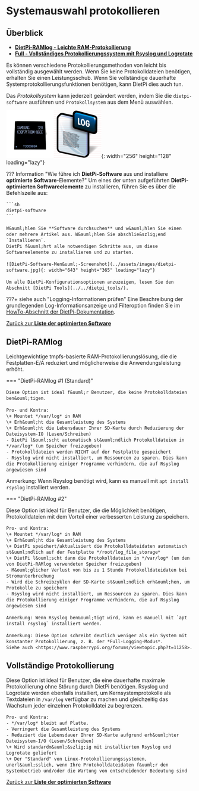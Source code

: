 # Systemauswahl protokollieren

## &Uuml;berblick

- [**DietPi-RAMlog - Leichte RAM-Protokollierung**](#dietpi-ramlog)
- [**Full - Vollst&auml;ndiges Protokollierungssystem mit Rsyslog und Logrotate**](#full-logging)

Es k&ouml;nnen verschiedene Protokollierungsmethoden von leicht bis vollst&auml;ndig ausgew&auml;hlt werden. Wenn Sie keine Protokolldateien ben&ouml;tigen, erhalten Sie einen Leistungsschub. Wenn Sie vollst&auml;ndige dauerhafte Systemprotokollierungsfunktionen ben&ouml;tigen, kann DietPi dies auch tun.

Das *Protokollsystem* kann jederzeit ge&auml;ndert werden, indem Sie die `dietpi-software` ausf&uuml;hren und `Protokollsystem` aus dem Men&uuml; ausw&auml;hlen.

![Auswahl des DietPi-Protokollsystems](../assets/images/dietpi-software-log-system.png){: width="256" height="128" loading="lazy"}

??? Information "Wie f&uuml;hre ich **DietPi-Software** aus und installiere **optimierte Software**-Elemente?"
    Um eines der unten aufgef&uuml;hrten **DietPi-optimierten Softwareelemente** zu installieren, f&uuml;hren Sie es &uuml;ber die Befehlszeile aus:

    ```sh
    dietpi-software
    ```

    W&auml;hlen Sie **Software durchsuchen** und w&auml;hlen Sie einen oder mehrere Artikel aus. W&auml;hlen Sie abschlie&szlig;end `Installieren`.
    DietPi f&uuml;hrt alle notwendigen Schritte aus, um diese Softwareelemente zu installieren und zu starten.

    ![DietPi-Software-Men&uuml;-Screenshot](../assets/images/dietpi-software.jpg){: width="643" height="365" loading="lazy"}

    Um alle DietPi-Konfigurationsoptionen anzuzeigen, lesen Sie den Abschnitt [DietPi Tools](../../dietpi_tools/).

???+ siehe auch "Logging-Informationen pr&uuml;fen"
    Eine Beschreibung der grundlegenden Log-Informationsanzeige und Filteroption finden Sie im [HowTo-Abschnitt der DietPi-Dokumentation](../../usage/).

[Zur&uuml;ck zur **Liste der optimierten Software**](../../software/)

## DietPi-RAMlog

Leichtgewichtige tmpfs-basierte RAM-Protokollierungsl&ouml;sung, die die Festplatten-E/A reduziert und m&ouml;glicherweise die Anwendungsleistung erh&ouml;ht.

=== "DietPi-RAMlog #1 (Standard)"

    Diese Option ist ideal f&uuml;r Benutzer, die keine Protokolldateien ben&ouml;tigen.

    Pro- und Kontra:
    \+ Mountet */var/log* in RAM
    \+ Erh&ouml;ht die Gesamtleistung des Systems
    \+ Erh&ouml;ht die Lebensdauer Ihrer SD-Karte durch Reduzierung der Dateisystem-IO (Lesen/Schreiben)
    - DietPi l&ouml;scht automatisch st&uuml;ndlich Protokolldateien in */var/log* (um Speicher freizugeben)
    - Protokolldateien werden NICHT auf der Festplatte gespeichert
    - Rsyslog wird nicht installiert, um Ressourcen zu sparen. Dies kann die Protokollierung einiger Programme verhindern, die auf Rsyslog angewiesen sind

Anmerkung: Wenn Rsyslog ben&ouml;tigt wird, kann es manuell mit `apt install rsyslog` installiert werden.

=== "DietPi-RAMlog #2"

Diese Option ist ideal f&uuml;r Benutzer, die die M&ouml;glichkeit ben&ouml;tigen, Protokolldateien mit dem Vorteil einer verbesserten Leistung zu speichern.

    Pro- und Kontra:
    \+ Mountet */var/log* in RAM
    \+ Erh&ouml;ht die Gesamtleistung des Systems
    \+ DietPi speichert/aktualisiert die Protokolldateidaten automatisch st&uuml;ndlich auf der Festplatte */root/log_file_storage*
    \+ DietPi l&ouml;scht dann die Protokolldateien in */var/log* (um den von DietPi-RAMlog verwendeten Speicher freizugeben)
    - M&ouml;glicher Verlust von bis zu 1 Stunde Protokolldateidaten bei Stromunterbrechung
    - Wird die Schreibzyklen der SD-Karte st&uuml;ndlich erh&ouml;hen, um Protokolle zu speichern
    - Rsyslog wird nicht installiert, um Ressourcen zu sparen. Dies kann die Protokollierung einiger Programme verhindern, die auf Rsyslog angewiesen sind

    Anmerkung: Wenn Rsyslog ben&ouml;tigt wird, kann es manuell mit `apt install rsyslog` installiert werden.

    Anmerkung: Diese Option schreibt deutlich weniger als ein System mit konstanter Protokollierung, z. B. der *Full-Logging-Modus*.
    Siehe auch <https://www.raspberrypi.org/forums/viewtopic.php?t=11258>.

## Vollst&auml;ndige Protokollierung

Diese Option ist ideal f&uuml;r Benutzer, die eine dauerhafte maximale Protokollierung ohne St&ouml;rung durch DietPi ben&ouml;tigen. Rsyslog und Logrotate werden ebenfalls installiert, um Kernsystemprotokolle als Textdateien in `/var/log` verf&uuml;gbar zu machen und gleichzeitig das Wachstum jeder einzelnen Protokolldatei zu begrenzen.

    Pro- und Kontra:
    - */var/log* bleibt auf Platte.
    - Verringert die Gesamtleistung des Systems
    - Reduziert die Lebensdauer Ihrer SD-Karte aufgrund erh&ouml;hter Dateisystem-I/O (Lesen/Schreiben)
    \+ Wird standardm&auml;&szlig;ig mit installiertem Rsyslog und Logrotate geliefert
    \+ Der "Standard" von Linux-Protokollierungssystemen, unerl&auml;sslich, wenn Ihre Protokolldateidaten f&uuml;r den Systembetrieb und/oder die Wartung von entscheidender Bedeutung sind

[Zur&uuml;ck zur **Liste der optimierten Software**](../../software/)
